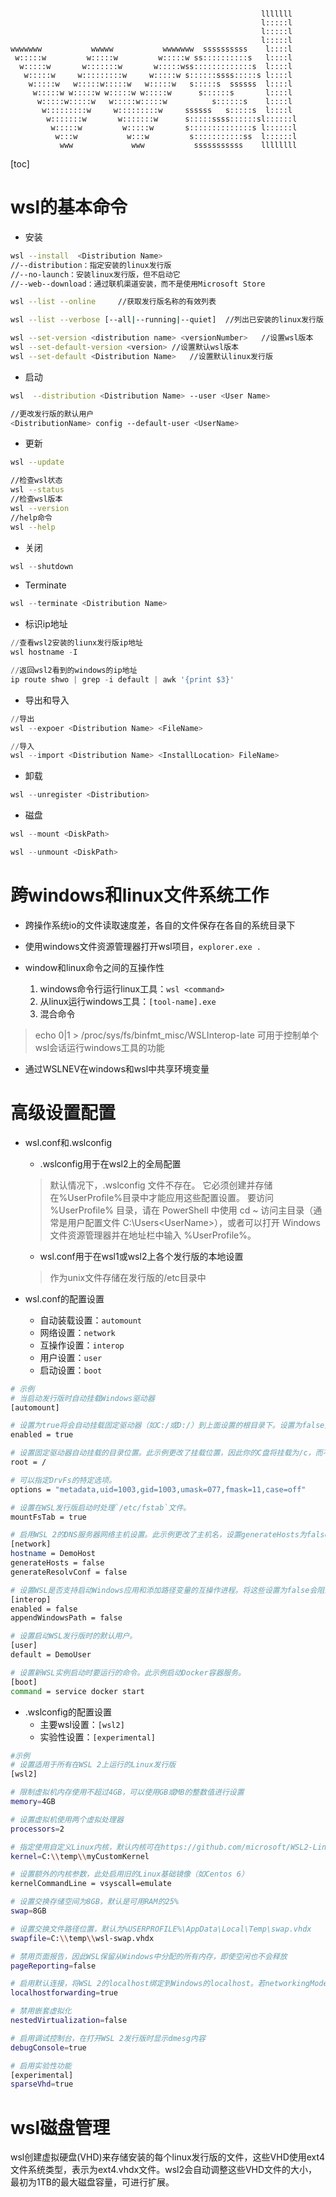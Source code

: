 ```text

                                                        lllllll 
                                                        l:::::l 
                                                        l:::::l 
                                                        l:::::l 
wwwwwww           wwwww           wwwwwww  ssssssssss    l::::l 
 w:::::w         w:::::w         w:::::w ss::::::::::s   l::::l 
  w:::::w       w:::::::w       w:::::wss:::::::::::::s  l::::l 
   w:::::w     w:::::::::w     w:::::w s::::::ssss:::::s l::::l 
    w:::::w   w:::::w:::::w   w:::::w   s:::::s  ssssss  l::::l 
     w:::::w w:::::w w:::::w w:::::w      s::::::s       l::::l 
      w:::::w:::::w   w:::::w:::::w          s::::::s    l::::l 
       w:::::::::w     w:::::::::w     ssssss   s:::::s  l::::l 
        w:::::::w       w:::::::w      s:::::ssss::::::sl::::::l
         w:::::w         w:::::w       s::::::::::::::s l::::::l
          w:::w           w:::w         s:::::::::::ss  l::::::l
           www             www           sssssssssss    llllllll
```

[toc]


# wsl的基本命令

- 安装
```bash
wsl --install  <Distribution Name>  
//--distribution：指定安装的linux发行版
//--no-launch：安装linux发行版，但不启动它
//--web--download：通过联机渠道安装，而不是使用Microsoft Store

wsl --list --online     //获取发行版名称的有效列表

wsl --list --verbose [--all|--running|--quiet]  //列出已安装的linux发行版

wsl --set-version <distribution name> <versionNumber>   //设置wsl版本
wsl --set-default-version <version> //设置默认wsl版本
wsl --set-default <Distribution Name>   //设置默认linux发行版
```

- 启动
```bash
wsl  --distribution <Distribution Name> --user <User Name>

//更改发行版的默认用户
<DistributionName> config --default-user <UserName>
```

- 更新
```bash
wsl --update

//检查wsl状态
wsl --status
//检查wsl版本
wsl --version
//help命令
wsl --help

```

- 关闭
```powershell
wsl --shutdown
```

- Terminate
```powershell
wsl --terminate <Distribution Name>
```

- 标识ip地址
```powershell
//查看wsl2安装的liunx发行版ip地址
wsl hostname -I 

//返回wsl2看到的windows的ip地址
ip route shwo | grep -i default | awk '{print $3}'
```

- 导出和导入
```powershell
//导出
wsl --expoer <Distribution Name> <FileName>

//导入
wsl --import <Distribution Name> <InstallLocation> FileName>
```

- 卸载
```powershell
wsl --unregister <Distribution>
```

- 磁盘
```powershell
wsl --mount <DiskPath>

wsl --unmount <DiskPath>
```



# 跨windows和linux文件系统工作

- 跨操作系统io的文件读取速度差，各自的文件保存在各自的系统目录下

- 使用windows文件资源管理器打开wsl项目，`explorer.exe .`

- window和linux命令之间的互操作性
    1. windows命令行运行linux工具：`wsl <command>`
    2. 从linux运行windows工具：`[tool-name].exe`
    3. 混合命令
> echo 0|1 > /proc/sys/fs/binfmt_misc/WSLInterop-late
> 可用于控制单个wsl会话运行windows工具的功能

- 通过WSLNEV在windows和wsl中共享环境变量


# 高级设置配置

- wsl.conf和.wslconfig
    - .wslconfig用于在wsl2上的全局配置
    > 默认情况下，.wslconfig 文件不存在。 它必须创建并存储在%UserProfile%目录中才能应用这些配置设置。
    > 要访问 %UserProfile% 目录，请在 PowerShell 中使用 cd ~ 访问主目录（通常是用户配置文件 C:\Users\<UserName>），或者可以打开 Windows 文件资源管理器并在地址栏中输入 %UserProfile%。
    - wsl.conf用于在wsl1或wsl2上各个发行版的本地设置
    > 作为unix文件存储在发行版的/etc目录中

- wsl.conf的配置设置
    - 自动装载设置：`automount`
    - 网络设置：`network`
    - 互操作设置：`interop`
    - 用户设置：`user`
    - 启动设置：`boot`
```bash
# 示例
# 当启动发行版时自动挂载Windows驱动器
[automount]

# 设置为true将会自动挂载固定驱动器（如C:/或D:/）到上面设置的根目录下。设置为false则不会自动挂载，需要手动或通过fstab挂载。
enabled = true

# 设置固定驱动器自动挂载的目录位置。此示例更改了挂载位置，因此你的C盘将挂载为/c，而不是默认的/mnt/c。
root = /

# 可以指定DrvFs的特定选项。
options = "metadata,uid=1003,gid=1003,umask=077,fmask=11,case=off"

# 设置在WSL发行版启动时处理`/etc/fstab`文件。
mountFsTab = true

# 启用WSL 2的DNS服务器网络主机设置。此示例更改了主机名，设置generateHosts为false，以阻止WSL默认自动生成/etc/hosts；并设置generateResolvConf为false，阻止WSL自动生成/etc/resolv.conf，这样可以自行创建（如nameserver 1.1.1.1）。
[network]
hostname = DemoHost
generateHosts = false
generateResolvConf = false

# 设置WSL是否支持启动Windows应用和添加路径变量的互操作进程。将这些设置为false会阻止启动Windows进程并阻止添加$PATH环境变量。
[interop]
enabled = false
appendWindowsPath = false

# 设置启动WSL发行版时的默认用户。
[user]
default = DemoUser

# 设置新WSL实例启动时要运行的命令。此示例启动Docker容器服务。
[boot]
command = service docker start
```

- .wslconfig的配置设置
    - 主要wsl设置：`[wsl2]`
    - 实验性设置：`[experimental]`
```bash
#示例
# 设置适用于所有在WSL 2上运行的Linux发行版
[wsl2]

# 限制虚拟机内存使用不超过4GB，可以使用GB或MB的整数值进行设置
memory=4GB 

# 设置虚拟机使用两个虚拟处理器
processors=2

# 指定使用自定义Linux内核，默认内核可在https://github.com/microsoft/WSL2-Linux-Kernel找到
kernel=C:\\temp\\myCustomKernel

# 设置额外的内核参数，此处启用旧的Linux基础镜像（如Centos 6）
kernelCommandLine = vsyscall=emulate

# 设置交换存储空间为8GB，默认是可用RAM的25%
swap=8GB

# 设置交换文件路径位置，默认为%USERPROFILE%\AppData\Local\Temp\swap.vhdx
swapfile=C:\\temp\\wsl-swap.vhdx

# 禁用页面报告，因此WSL保留从Windows中分配的所有内存，即使空闲也不会释放
pageReporting=false

# 启用默认连接，将WSL 2的localhost绑定到Windows的localhost。若networkingMode=mirrored，此设置将被忽略
localhostforwarding=true

# 禁用嵌套虚拟化
nestedVirtualization=false

# 启用调试控制台，在打开WSL 2发行版时显示dmesg内容
debugConsole=true

# 启用实验性功能
[experimental]
sparseVhd=true
```


# wsl磁盘管理

wsl创建虚拟硬盘(VHD)来存储安装的每个linux发行版的文件，这些VHD使用ext4文件系统类型，表示为ext4.vhdx文件。wsl2会自动调整这些VHD文件的大小，最初为1TB的最大磁盘容量，可进行扩展。
